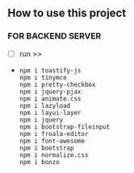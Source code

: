 ## How to use this project

### FOR BACKEND SERVER

- [ ] run >>
- 
  ```
  npm i toastify-js
  npm i tinymce
  npm i pretty-checkbox
  npm i jquery-pjax
  npm i animate.css
  npm i lazyload
  npm i layui-layer
  npm i jquery
  npm i bootstrap-fileinput
  npm i froala-editor
  npm i font-awesome
  npm i bootstrap
  npm i normalize.css
  npm i bonzo
  ```


